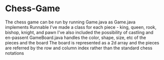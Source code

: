 # Chess-Game
The chess game can be run by running Game.java as Game.java implements Runnable
I've made a class for each piece - king, queen, rook, bishop, knight, and pawn
I've also included the possibility of castling and en-passent
GameBoard.java handles the color, shape, size, etc of the pieces and the board
The board is represented as a 2d array and the pieces are referred by the row and column index rather than the standard chess notations
